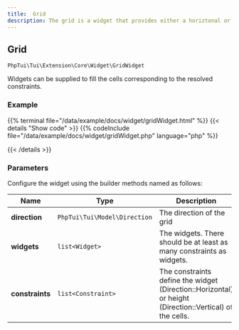 ```yaml
---
title:  Grid 
description: The grid is a widget that provides either a horiztonal or vertical _layout_  based on a series of constraints.
---
```

##  Grid 

`PhpTui\Tui\Extension\Core\Widget\GridWidget`


Widgets can be supplied to fill the cells corresponding to the resolved constraints.

### Example

{{% terminal file="/data/example/docs/widget/gridWidget.html" %}}
{{< details "Show code"  >}}
{{% codeInclude file="/data/example/docs/widget/gridWidget.php" language="php" %}}

{{< /details >}}
### Parameters

Configure the widget using the builder methods named as follows:

| Name | Type | Description |
| --- | --- | --- |
| **direction** | `PhpTui\Tui\Model\Direction` | The direction of the grid |
| **widgets** | `list<Widget>` | The widgets. There should be at least as many constraints as widgets. |
| **constraints** | `list<Constraint>` | The constraints define the widget (Direction::Horizontal) or height (Direction::Vertical) of the cells. |